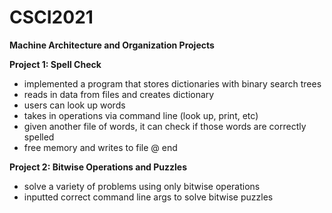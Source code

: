 # CSCI2021
__Machine Architecture and Organization Projects__

__Project 1: Spell Check__
- implemented a program that stores dictionaries with binary search trees
- reads in data from files and creates dictionary
- users can look up words
- takes in operations via command line (look up, print, etc)
- given another file of words, it can check if those words are correctly spelled
- free memory and writes to file @ end

__Project 2: Bitwise Operations and Puzzles__
- solve a variety of problems using only bitwise operations
- inputted correct command line args to solve bitwise puzzles
